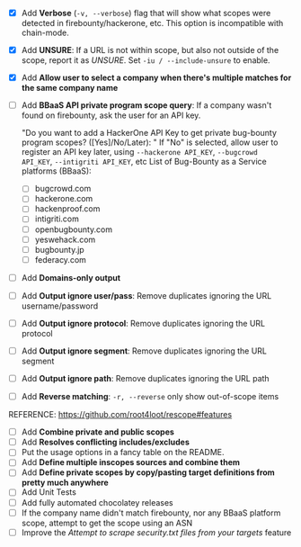 - [x] Add **Verbose** (`-v, --verbose`) flag that will show what scopes were detected in firebounty/hackerone, etc. This option is incompatible with chain-mode.
- [x] Add **UNSURE**: If a URL is not within scope, but also not outside of the scope, report it as _UNSURE_. Set `-iu / --include-unsure` to enable.
- [x] Add **Allow user to select a company when there's multiple matches for the same company name**
- [ ] Add **BBaaS API private program scope query**: If a company wasn't found on firebounty, ask the user for an API key. 

	"Do you want to add a HackerOne API Key to get private bug-bounty program scopes? ([Yes]/No/Later): "
	If "No" is selected, allow user to register an API key later, using `--hackerone API_KEY`, `--bugcrowd API_KEY`, `--intigriti API_KEY`, etc
	List of Bug-Bounty as a Service platforms (BBaaS): 
	- [ ] bugcrowd.com
	- [ ] hackerone.com
	- [ ] hackenproof.com
	- [ ] intigriti.com
	- [ ] openbugbounty.com
	- [ ] yeswehack.com
	- [ ] bugbounty.jp
	- [ ] federacy.com
- [ ] Add **Domains-only output** 
- [ ] Add **Output ignore user/pass**: Remove duplicates ignoring the URL username/password
- [ ] Add **Output ignore protocol**:  Remove duplicates ignoring the URL protocol
- [ ] Add **Output ignore segment**:   Remove duplicates ignoring the URL segment
- [ ] Add **Output ignore path**:      Remove duplicates ignoring the URL path
- [ ] Add **Reverse matching**: `-r, --reverse` only show out-of-scope items

REFERENCE: https://github.com/root4loot/rescope#features
- [ ] Add **Combine private and public scopes**
- [ ] Add **Resolves conflicting includes/excludes**
- [ ] Put the usage options in a fancy table on the README.
- [ ] Add **Define multiple inscopes sources and combine them**
- [ ] Add **Define private scopes by copy/pasting target definitions from pretty much anywhere**
- [ ] Add Unit Tests
- [ ] Add fully automated chocolatey releases
- [ ] If the company name didn't match firebounty, nor any BBaaS platform scope, attempt to get the scope using an ASN
- [ ] Improve the _Attempt to scrape security.txt files from your targets_ feature
